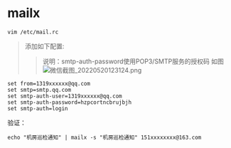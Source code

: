 # mailx
```
vim /etc/mail.rc
```
> 添加如下配置:
>>说明：smtp-auth-password使用POP3/SMTP服务的授权码 如图![微信截图_20220520123124.png](https://s2.loli.net/2022/05/20/58DBbSjsTRghp1u.png)
```
set from=1319xxxxxx@qq.com
set smtp=smtp.qq.com
set smtp-auth-user=1319xxxxxx@qq.com
set smtp-auth-password=hzpcortncbrujbjh
set smtp-auth=login
```
验证： 
```
echo "机房巡检通知" | mailx -s "机房巡检通知" 151xxxxxxxx@163.com
```
